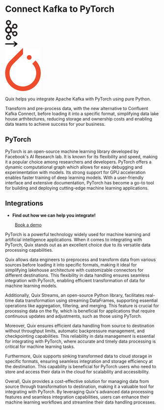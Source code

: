# Connect Kafka to PyTorch

<div class="connect-images cards blog-grid-card" markdown>
<div>
<img src="../images/kafka_logo.png" width="40px" />
</div>
<div>
<img src="../images/arrow.svg" width="40px" />
</div>
<div>
<img src="./images/pytorch_1.jpg" />
</div>
</div>

Quix helps you integrate Apache Kafka with PyTorch using pure Python.

Transform and pre-process data, with the new alternative to Confluent Kafka Connect, before loading it into a specific format, simplifying data lake house arthitectures, reducing storage and ownership costs and enabling data teams to achieve success for your business.

## PyTorch

PyTorch is an open-source machine learning library developed by Facebook's AI Research lab. It is known for its flexibility and speed, making it a popular choice among researchers and developers. PyTorch offers a dynamic computational graph which allows for easy debugging and experimentation with models. Its strong support for GPU acceleration enables faster training of deep learning models. With a user-friendly interface and extensive documentation, PyTorch has become a go-to tool for building and deploying cutting-edge machine learning applications.

## Integrations

<div class="grid cards" markdown>

- __Find out how we can help you integrate!__

    <a class="md-button md-button--primary" href="https://share.hsforms.com/1iW0TmZzKQMChk0lxd_tGiw4yjw2?__hstc=175542013.2303933fbd746c0ac86d9ccbe9bc9100.1728383268831.1729603416735.1729620918855.31&__hssc=175542013.1.1729620918855&__hsfp=2132701734" target="_blank" style="margin:.5rem;">Book a demo</a>

</div>


PyTorch is a powerful technology widely used for machine learning and artificial intelligence applications. When it comes to integrating with PyTorch, Quix stands out as an excellent choice due to its versatile data processing capabilities.

Quix allows data engineers to preprocess and transform data from various sources before loading it into specific formats, making it ideal for simplifying lakehouse architecture with customizable connectors for different destinations. This flexibility in data handling ensures seamless integration with PyTorch, enabling efficient transformation of data for machine learning models.

Additionally, Quix Streams, an open-source Python library, facilitates real-time data transformation using streaming DataFrames, supporting essential operations like aggregation, filtering, and merging. This feature is crucial for processing data on the fly, which is beneficial for applications that require continuous updates and adjustments, such as those using PyTorch.

Moreover, Quix ensures efficient data handling from source to destination without throughput limits, automatic backpressure management, and checkpointing capabilities. This reliability in data management is essential for integrating with PyTorch, where accurate and timely data processing is critical for machine learning tasks.

Furthermore, Quix supports sinking transformed data to cloud storage in specific formats, ensuring seamless integration and storage efficiency at the destination. This capability is beneficial for PyTorch users who need to store and access their data in the cloud for scalability and accessibility.

Overall, Quix provides a cost-effective solution for managing data from source through transformation to destination, making it a valuable tool for integrating with PyTorch. By leveraging Quix's advanced data processing features and seamless integration capabilities, users can enhance their machine learning workflows and streamline their data handling processes.

